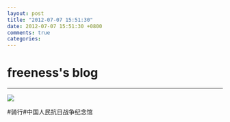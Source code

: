 ```yaml
---
layout: post
title: "2012-07-07 15:51:30"
date: 2012-07-07 15:51:30 +0800
comments: true
categories: 
---
```


# freeness's blog

----------

![](http://okqmqrbgo.bkt.clouddn.com/201207071551301.jpg)

>
\#骑行\#中国人民抗日战争纪念馆